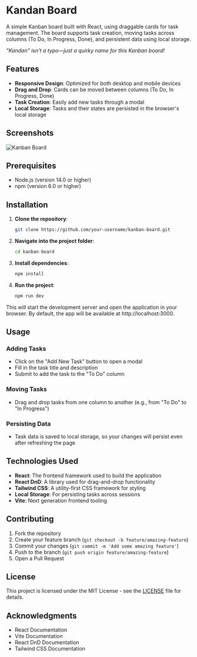 
# Kandan Board 

A simple Kanban board built with React, using draggable cards for task management. The board supports task creation, moving tasks across columns (To Do, In Progress, Done), and persistent data using local storage.

*"Kandan" isn't a typo—just a quirky name for this Kanban board!*

## Features

* **Responsive Design**: Optimized for both desktop and mobile devices
* **Drag and Drop**: Cards can be moved between columns (To Do, In Progress, Done)
* **Task Creation**: Easily add new tasks through a modal
* **Local Storage**: Tasks and their states are persisted in the browser's local storage

## Screenshots

![Kanban Board](./screenshots/kanban-board.png)

## Prerequisites

* Node.js (version 14.0 or higher)
* npm (version 6.0 or higher)

## Installation

1. **Clone the repository**:
   ```bash
   git clone https://github.com/your-username/kanban-board.git
   ```

2. **Navigate into the project folder**:
   ```bash
   cd kanban-board
   ```

3. **Install dependencies**:
   ```bash
   npm install
   ```

4. **Run the project**:
   ```bash
   npm run dev
   ```

This will start the development server and open the application in your browser. By default, the app will be available at http://localhost:3000.



## Usage

### Adding Tasks

* Click on the "Add New Task" button to open a modal
* Fill in the task title and description
* Submit to add the task to the "To Do" column

### Moving Tasks

* Drag and drop tasks from one column to another (e.g., from "To Do" to "In Progress")

### Persisting Data

* Task data is saved to local storage, so your changes will persist even after refreshing the page

## Technologies Used

* **React**: The frontend framework used to build the application
* **React DnD**: A library used for drag-and-drop functionality
* **Tailwind CSS**: A utility-first CSS framework for styling
* **Local Storage**: For persisting tasks across sessions
* **Vite**: Next generation frontend tooling

## Contributing

1. Fork the repository
2. Create your feature branch (`git checkout -b feature/amazing-feature`)
3. Commit your changes (`git commit -m 'Add some amazing feature'`)
4. Push to the branch (`git push origin feature/amazing-feature`)
5. Open a Pull Request

## License

This project is licensed under the MIT License - see the [LICENSE](LICENSE) file for details.

## Acknowledgments

* React Documentation
* Vite Documentation
* React DnD Documentation
* Tailwind CSS Documentation
